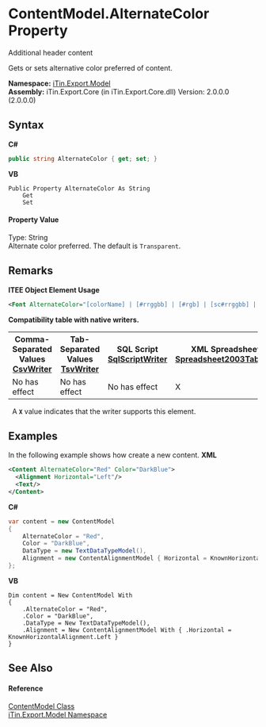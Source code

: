 # ContentModel.AlternateColor Property 
Additional header content 

Gets or sets alternative color preferred of content.

**Namespace:**&nbsp;<a href="N_iTin_Export_Model">iTin.Export.Model</a><br />**Assembly:**&nbsp;iTin.Export.Core (in iTin.Export.Core.dll) Version: 2.0.0.0 (2.0.0.0)

## Syntax

**C#**<br />
``` C#
public string AlternateColor { get; set; }
```

**VB**<br />
``` VB
Public Property AlternateColor As String
	Get
	Set
```


#### Property Value
Type: String<br />Alternate color preferred. The default is `Transparent`.

## Remarks

**ITEE Object Element Usage**<br />
``` XML
<Font AlternateColor="[colorName] | [#rrggbb] | [#rgb] | [sc#rrggbb] | [{StaticBinding:...}]".../>
```


<strong>Compatibility table with native writers.</strong>
&nbsp;<table><tr><th>Comma-Separated Values<br /><a href="T_iTin_Export_Writers_CsvWriter">CsvWriter</a></th><th>Tab-Separated Values<br /><a href="T_iTin_Export_Writers_TsvWriter">TsvWriter</a></th><th>SQL Script<br /><a href="T_iTin_Export_Writers_SqlScriptWriter">SqlScriptWriter</a></th><th>XML Spreadsheet 2003<br /><a href="T_iTin_Export_Writers_Spreadsheet2003TabularWriter">Spreadsheet2003TabularWriter</a></th></tr><tr><td>No has effect</td><td>No has effect</td><td>No has effect</td><td>X</td></tr></table>&nbsp;
A <strong>`X`</strong> value indicates that the writer supports this element.


## Examples
In the following example shows how create a new content. 
**XML**<br />
``` XML
<Content AlternateColor="Red" Color="DarkBlue">
  <Alignment Horizontal="Left"/>
  <Text/>
</Content>
```

**C#**<br />
``` C#
var content = new ContentModel
{
    AlternateColor = "Red",
    Color = "DarkBlue",
    DataType = new TextDataTypeModel(),
    Alignment = new ContentAlignmentModel { Horizontal = KnownHorizontalAlignment.Left }
};
```

**VB**<br />
``` VB
Dim content = New ContentModel With
{
    .AlternateColor = "Red",
    .Color = "DarkBlue",
    .DataType = New TextDataTypeModel(),
    .Alignment = New ContentAlignmentModel With { .Horizontal = KnownHorizontalAlignment.Left }
}
```


## See Also


#### Reference
<a href="T_iTin_Export_Model_ContentModel">ContentModel Class</a><br /><a href="N_iTin_Export_Model">iTin.Export.Model Namespace</a><br />